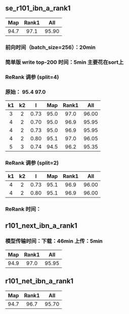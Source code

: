 ## se_r101_ibn_a_rank1
|Map|Rank1|All|
|:------:|:------:|:------:|
|94.7|97.1|95.90|

### 前向时间（batch_size=256）：20min
### 简单版 write top-200 时间：5min 主要花在sort上
### ReRank 调参 (split=4)
### 原始： 95.4 97.0
|k1|k2|l|Map|Rank1|All|
|:------:|:------:|:------:|:------:|:------:|:------:|
|3|2|0.73|95.0|97.0|96.00|
|4|2|0.70|95.0|96.9|95.95|
|4|2|0.73|95.0|96.9|95.95|
|4|2|0.80|95.1|97.0|96.05|
|5|3|0.74|94.5|96.2|95.35|

### ReRank 调参 (split=2)
|k1|k2|l|Map|Rank1|All|
|:------:|:------:|:------:|:------:|:------:|:------:|
|4|2|0.73|95.1|96.9|96.00|
|4|2|0.80|95.1|96.9|96.00|


### ReRank 时间：

## r101_next_ibn_a_rank1
### 模型传输时间：下载：46min 上传：5min
|Map|Rank1|All|
|:------:|:------:|:------:|
|94.9|97.0|95.95|
 
## r101_net_ibn_a_rank1

|Map|Rank1|All
|:------:|:------:|:------:|
|94.7|96.7|95.70|
